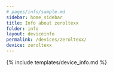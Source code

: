 ```yaml
---
# pages/info/sample.md
sidebar: home_sidebar
title: Info about zeroltexx
folder: info
layout: deviceinfo
permalink: /devices/zeroltexx/
device: zeroltexx
---
```

{% include templates/device_info.md %}
